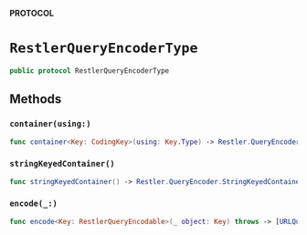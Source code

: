 **PROTOCOL**

# `RestlerQueryEncoderType`

```swift
public protocol RestlerQueryEncoderType
```

## Methods
### `container(using:)`

```swift
func container<Key: CodingKey>(using: Key.Type) -> Restler.QueryEncoder.KeyedContainer<Key>
```

### `stringKeyedContainer()`

```swift
func stringKeyedContainer() -> Restler.QueryEncoder.StringKeyedContainer
```

### `encode(_:)`

```swift
func encode<Key: RestlerQueryEncodable>(_ object: Key) throws -> [URLQueryItem]
```

